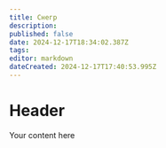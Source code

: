 ```yaml
---
title: Снегр
description: 
published: false
date: 2024-12-17T18:34:02.387Z
tags: 
editor: markdown
dateCreated: 2024-12-17T17:40:53.995Z
---
```


# Header
Your content here